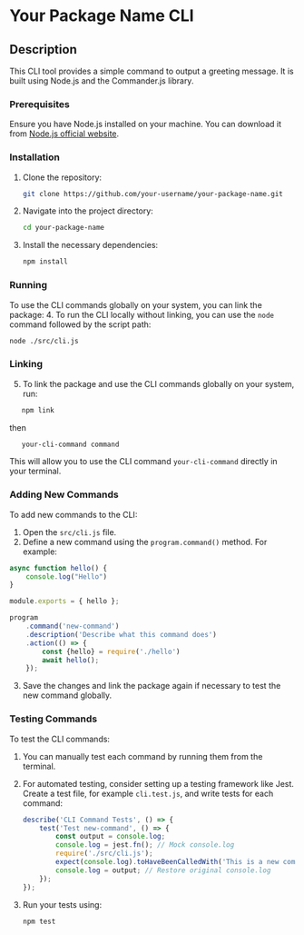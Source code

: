 # Your Package Name CLI

## Description

This CLI tool provides a simple command to output a greeting message. It is built using Node.js and the Commander.js library.

### Prerequisites

Ensure you have Node.js installed on your machine. You can download it from [Node.js official website](https://nodejs.org/).

### Installation

1. Clone the repository:

   ```bash
   git clone https://github.com/your-username/your-package-name.git
   ```

2. Navigate into the project directory:

   ```bash
   cd your-package-name
   ```

3. Install the necessary dependencies:

   ```bash
   npm install
   ```

### Running

To use the CLI commands globally on your system, you can link the package:
4. To run the CLI locally without linking, you can use the `node` command followed by the script path:

   ```bash
   node ./src/cli.js
   ```

### Linking

5. To link the package and use the CLI commands globally on your system, run:

```bash
   npm link

```

then

```bash
   your-cli-command command
```

This will allow you to use the CLI command `your-cli-command` directly in your terminal.

### Adding New Commands

To add new commands to the CLI:

1. Open the `src/cli.js` file.
2. Define a new command using the `program.command()` method. For example:

```javascript
async function hello() {
    console.log("Hello")
}

module.exports = { hello };

```

```javascript
program
    .command('new-command')
    .description('Describe what this command does')
    .action(() => {
        const {hello} = require('./hello') 
        await hello();
    });
```

3. Save the changes and link the package again if necessary to test the new command globally.

### Testing Commands

To test the CLI commands:

1. You can manually test each command by running them from the terminal.
2. For automated testing, consider setting up a testing framework like Jest. Create a test file, for example `cli.test.js`, and write tests for each command:

   ```javascript
   describe('CLI Command Tests', () => {
       test('Test new-command', () => {
           const output = console.log;
           console.log = jest.fn(); // Mock console.log
           require('./src/cli.js');
           expect(console.log).toHaveBeenCalledWith('This is a new command');
           console.log = output; // Restore original console.log
       });
   });
   ```

3. Run your tests using:

   ```bash
   npm test
   ```
